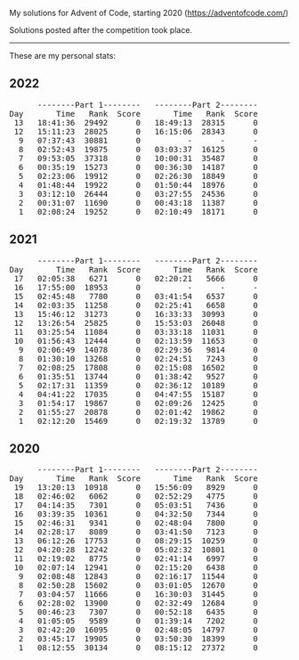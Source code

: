 My solutions for Advent of Code, starting 2020 (https://adventofcode.com/)

Solutions posted after the competition took place.

----------------------------------------------------------

These are my personal stats:

<h2> 2022 </h2>
<pre>
      --------Part 1--------   --------Part 2--------
Day       Time   Rank  Score       Time   Rank  Score
 13   18:41:36  29492      0   18:49:13  28315      0
 12   15:11:23  28025      0   16:15:06  28343      0
  9   07:37:43  30881      0          -      -      -
  8   02:52:43  19875      0   03:03:37  16125      0
  7   09:53:05  37318      0   10:00:31  35487      0
  6   00:35:19  15273      0   00:36:30  14187      0
  5   02:23:06  19912      0   02:26:30  18849      0
  4   01:48:44  19922      0   01:50:44  18976      0
  3   03:12:10  26444      0   03:27:55  24536      0
  2   00:31:07  11690      0   00:43:18  11387      0
  1   02:08:24  19252      0   02:10:49  18171      0
</pre>
<h2> 2021 </h2>
<pre>
      --------Part 1--------   --------Part 2--------
Day       Time   Rank  Score       Time   Rank  Score
 17   02:05:38   6271      0   02:20:21   5666      0
 16   17:55:00  18953      0          -      -      -
 15   02:45:48   7780      0   03:41:54   6537      0
 14   02:03:35  11258      0   02:25:41   6658      0
 13   15:46:12  31273      0   16:33:33  30993      0
 12   13:26:54  25825      0   15:53:03  26048      0
 11   03:25:54  11084      0   03:33:18  11031      0
 10   01:56:43  12444      0   02:13:59  11653      0
  9   02:06:49  14078      0   02:29:36   9814      0
  8   01:30:10  13268      0   02:24:51   7243      0
  7   02:08:25  17808      0   02:15:08  16502      0
  6   01:35:51  13744      0   01:38:42   9527      0
  5   02:17:31  11359      0   02:36:12  10189      0
  4   04:41:22  17035      0   04:47:55  15187      0
  3   01:54:17  19867      0   02:09:26  12425      0
  2   01:55:27  20878      0   02:01:42  19862      0
  1   02:12:20  15469      0   02:19:32  13789      0
</pre>  
<h2> 2020 </h2>
<pre>
      --------Part 1--------   --------Part 2--------
Day       Time   Rank  Score       Time   Rank  Score
 19   13:20:13  10918      0   15:56:09   8929      0
 18   02:46:02   6062      0   02:52:29   4775      0
 17   04:14:35   7301      0   05:03:51   7436      0
 16   03:39:35  10361      0   04:32:50   7344      0
 15   02:46:31   9341      0   02:48:04   7800      0
 14   02:28:17   8089      0   03:41:50   7123      0
 13   06:12:26  17753      0   08:29:15  10259      0
 12   04:20:28  12242      0   05:02:32  10801      0
 11   02:19:02   8775      0   02:41:14   6997      0
 10   02:07:14  12941      0   02:15:20   6438      0
  9   02:08:48  12843      0   02:16:17  11544      0
  8   02:50:28  15602      0   03:01:05  12670      0
  7   03:04:57  11666      0   16:30:03  31445      0
  6   02:28:02  13900      0   02:32:49  12684      0
  5   00:46:23   7307      0   00:52:18   6435      0
  4   01:05:05   9589      0   01:39:14   7202      0
  3   02:42:20  16095      0   02:48:05  14797      0
  2   03:45:17  19905      0   03:50:30  18399      0
  1   08:12:55  30134      0   08:15:12  27372      0
</pre>


